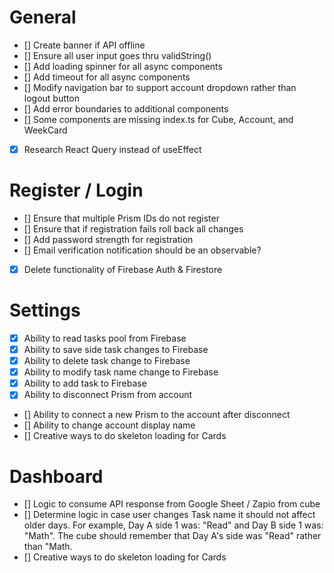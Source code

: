 # General

- [] Create banner if API offline
- [] Ensure all user input goes thru validString()
- [] Add loading spinner for all async components
- [] Add timeout for all async components
- [] Modify navigation bar to support account dropdown rather than logout button
- [] Add error boundaries to additional components
- [] Some components are missing index.ts for Cube, Account, and WeekCard
- [x] Research React Query instead of useEffect

# Register / Login

- [] Ensure that multiple Prism IDs do not register
- [] Ensure that if registration fails roll back all changes
- [] Add password strength for registration
- [] Email verification notification should be an observable?
- [x] Delete functionality of Firebase Auth & Firestore

# Settings

- [x] Ability to read tasks pool from Firebase
- [x] Ability to save side task changes to Firebase
- [x] Ability to delete task change to Firebase
- [x] Ability to modify task name change to Firebase
- [x] Ability to add task to Firebase
- [x] Ability to disconnect Prism from account
- [] Ability to connect a new Prism to the account after disconnect
- [] Ability to change account display name
- [] Creative ways to do skeleton loading for Cards

# Dashboard

- [] Logic to consume API response from Google Sheet / Zapio from cube
- [] Determine logic in case user changes Task name it should not affect older days. For example, Day A side 1 was: "Read" and Day B side 1 was: "Math". The cube should remember that Day A's side was "Read" rather than "Math.
- [] Creative ways to do skeleton loading for Cards
